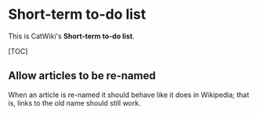 # Short-term to-do list

This is CatWiki's **Short-term to-do list**.

[TOC]

## Allow articles to be re-named

When an article is re-named it should behave like it does in Wikipedia; that is, links to the old name should still work. 
